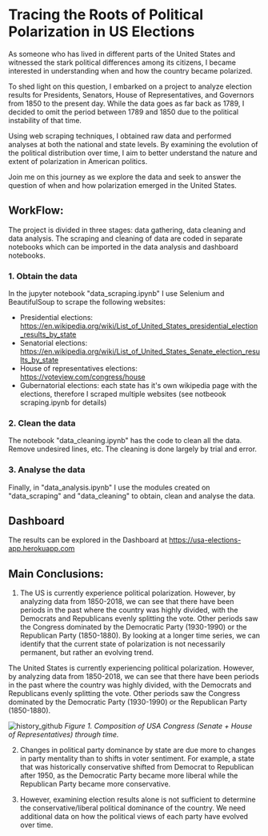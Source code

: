 # Tracing the Roots of Political Polarization in US Elections

As someone who has lived in different parts of the United States and witnessed the stark political differences among its citizens, I became interested in understanding when and how the country became polarized.

To shed light on this question, I embarked on a project to analyze election results for Presidents, Senators, House of Representatives, and Governors from 1850 to the present day. While the data goes as far back as 1789, I decided to omit the period between 1789 and 1850 due to the political instability of that time.

Using web scraping techniques, I obtained raw data and performed analyses at both the national and state levels. By examining the evolution of the political distribution over time, I aim to better understand the nature and extent of polarization in American politics.

Join me on this journey as we explore the data and seek to answer the question of when and how polarization emerged in the United States.

## WorkFlow:
The project is divided in three stages: data gathering, data cleaning and data analysis. The scraping and cleaning of data are coded in separate notebooks which can be imported in the data analysis and dashboard notebooks.

### 1. Obtain the data
In the jupyter notebook "data_scraping.ipynb" I use Selenium and BeautifulSoup to scrape the following websites:

- Presidential elections: https://en.wikipedia.org/wiki/List_of_United_States_presidential_election_results_by_state
- Senatorial elections: https://en.wikipedia.org/wiki/List_of_United_States_Senate_election_results_by_state
- House of representatives elections: https://voteview.com/congress/house
- Gubernatorial elections: each state has it's own wikipedia page with the elections, therefore I scraped multiple websites (see notbeook scraping.ipynb for details)

### 2. Clean the data
The notebook "data_cleaning.ipynb" has the code to clean all the data. Remove undesired lines, etc. The cleaning is done largely by trial and error.

### 3. Analyse the data
Finally, in "data_analysis.ipynb" I use the modules created on "data_scraping" and "data_cleaning" to obtain, clean and analyse the data.

## Dashboard
The results can be explored in the Dashboard at https://usa-elections-app.herokuapp.com

## Main Conclusions:

1. The US is currently experience  political polarization. However, by analyzing data from 1850-2018, we can see that there have been periods in the past where the country was highly divided, with the Democrats and Republicans evenly splitting the vote. Other periods saw the Congress dominated by the Democratic Party (1930-1990) or the Republican Party (1850-1880). By looking at a longer time series, we can identify that the current state of polarization is not necessarily permanent, but rather an evolving trend.

The United States is currently experiencing political polarization. However, by analyzing data from 1850-2018, we can see that there have been periods in the past where the country was highly divided, with the Democrats and Republicans evenly splitting the vote. Other periods saw the Congress dominated by the Democratic Party (1930-1990) or the Republican Party (1850-1880).



![history_github](https://user-images.githubusercontent.com/5301113/225057290-7e9caefd-a657-45d6-a4d7-406a8c4b563f.png)
<em> Figure 1. Composition of USA Congress (Senate + House of Representatives) through time.  </em>


2. Changes in political party dominance by state are due more to changes in party mentality than to shifts in voter sentiment. For example, a state that was historically conservative shifted from Democrat to Republican after 1950, as the Democratic Party became more liberal while the Republican Party became more conservative.

3. However, examining election results alone is not sufficient to determine the conservative/liberal political dominance of the country. We need additional data on how the political views of each party have evolved over time.

